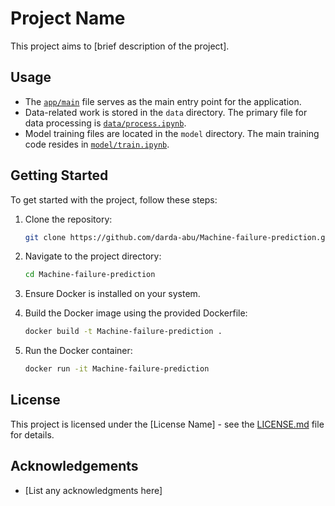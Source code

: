 # Project Name

This project aims to [brief description of the project].

## Usage

- The [`app/main`](app/main) file serves as the main entry point for the application.
- Data-related work is stored in the `data` directory. The primary file for data processing is [`data/process.ipynb`](data/process.ipynb).
- Model training files are located in the `model` directory. The main training code resides in [`model/train.ipynb`](model/train.ipynb).

## Getting Started

To get started with the project, follow these steps:

1. Clone the repository:

    ```bash
    git clone https://github.com/darda-abu/Machine-failure-prediction.git
    ```

2. Navigate to the project directory:

    ```bash
    cd Machine-failure-prediction
    ```

3. Ensure Docker is installed on your system.

4. Build the Docker image using the provided Dockerfile:

    ```bash
    docker build -t Machine-failure-prediction .
    ```

5. Run the Docker container:

    ```bash
    docker run -it Machine-failure-prediction
    ```

## License

This project is licensed under the [License Name] - see the [LICENSE.md](LICENSE.md) file for details.

## Acknowledgements

- [List any acknowledgments here]
